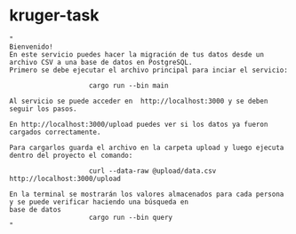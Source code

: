 # kruger-task
    "
    Bienvenido!
    En este servicio puedes hacer la migración de tus datos desde un archivo CSV a una base de datos en PostgreSQL.
    Primero se debe ejecutar el archivo principal para inciar el servicio:
    
                        cargo run --bin main
                        
    Al servicio se puede acceder en  http://localhost:3000 y se deben seguir los pasos.
    
    En http://localhost:3000/upload puedes ver si los datos ya fueron cargados correctamente.

    Para cargarlos guarda el archivo en la carpeta upload y luego ejecuta dentro del proyecto el comando:

                        curl --data-raw @upload/data.csv http://localhost:3000/upload

    En la terminal se mostrarán los valores almacenados para cada persona y se puede verificar haciendo una búsqueda en
    base de datos
                        cargo run --bin query
    "
